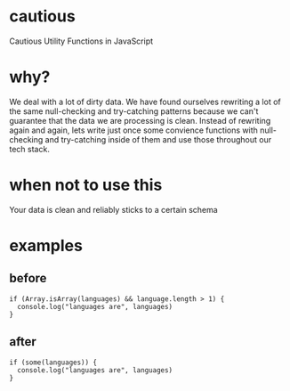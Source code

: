 # cautious
Cautious Utility Functions in JavaScript

# why?
We deal with a lot of dirty data. We have found ourselves rewriting a lot of the same null-checking and try-catching patterns because we can't guarantee that the data we are processing is clean.  Instead of rewriting again and again, lets write just once some convience functions with null-checking and try-catching inside of them and use those throughout our tech stack.

# when not to use this
Your data is clean and reliably sticks to a certain schema

# examples
## before
```
if (Array.isArray(languages) && language.length > 1) {
  console.log("languages are", languages)
}
```

## after
```
if (some(languages)) {
  console.log("languages are", languages)
}
```
